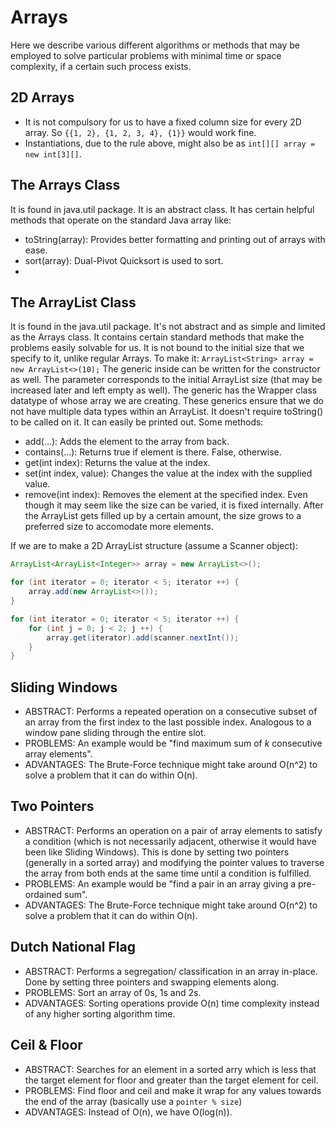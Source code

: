 # Arrays

Here we describe various different algorithms or methods that may be employed to solve particular problems with minimal time or space complexity, if a certain such process exists.


## 2D Arrays

- It is not compulsory for us to have a fixed column size for every 2D array. So `{{1, 2}, {1, 2, 3, 4}, {1}}` would work fine.
- Instantiations, due to the rule above, might also be as `int[][] array = new int[3][]`.


## The Arrays Class

It is found in java.util package. It is an abstract class. It has certain helpful methods that operate on the standard Java array like:
- toString(array): Provides better formatting and printing out of arrays with ease.
- sort(array): Dual-Pivot Quicksort is used to sort.
- 


## The ArrayList Class

It is found in the java.util package. It's not abstract and as simple and limited as the Arrays class. It contains certain standard methods that make the problems easily solvable for us. It is not bound to the initial size that we specify to it, unlike regular Arrays.
To make it: `ArrayList<String> array = new ArrayList<>(10);`
The generic inside can be written for the constructor as well. The parameter corresponds to the initial ArrayList size (that may be increased later and left empty as well). The generic has the Wrapper class datatype of whose array we are creating. These generics ensure that we do not have multiple data types within an ArrayList. It doesn't require toString() to be called on it. It can easily be printed out. Some methods:
- add(...): Adds the element to the array from back.
- contains(...): Returns true if element is there. False, otherwise.
- get(int index): Returns the value at the index.
- set(int index, value): Changes the value at the index with the supplied value.
- remove(int index): Removes the element at the specified index.
Even though it may seem like the size can be varied, it is fixed internally. After the ArrayList gets filled up by a certain amount, the size grows to a preferred size to accomodate more elements.

If we are to make a 2D ArrayList structure (assume a Scanner object):
```java
ArrayList<ArrayList<Integer>> array = new ArrayList<>();

for (int iterator = 0; iterator < 5; iterator ++) {
    array.add(new ArrayList<>());
}

for (int iterator = 0; iterator < 5; iterator ++) {
    for (int j = 0; j < 2; j ++) {
        array.get(iterator).add(scanner.nextInt());
    }
}
``` 


## Sliding Windows

- ABSTRACT: Performs a repeated operation on a consecutive subset of an array from the first index to the last possible index. Analogous to a window pane sliding through the entire slot.
- PROBLEMS: An example would be "find maximum sum of *k* consecutive array elements".
- ADVANTAGES: The Brute-Force technique might take around O(n^2) to solve a problem that it can do within O(n).


## Two Pointers

- ABSTRACT: Performs an operation on a pair of array elements to satisfy a condition (which is not necessarily adjacent, otherwise it would have been like Sliding Windows). This is done by setting two pointers (generally in a sorted array) and modifying the pointer values to traverse the array from both ends at the same time until a condition is fulfilled.
- PROBLEMS: An example would be "find a pair in an array giving a pre-ordained sum".
- ADVANTAGES: The Brute-Force technique might take around O(n^2) to solve a problem that it can do within O(n).


## Dutch National Flag

- ABSTRACT: Performs a segregation/ classification in an array in-place. Done by setting three pointers and swapping elements along.
- PROBLEMS: Sort an array of 0s, 1s and 2s.
- ADVANTAGES: Sorting operations provide O(n) time complexity instead of any higher sorting algorithm time.


## Ceil & Floor

- ABSTRACT: Searches for an element in a sorted arry which is less that the target element for floor and greater than the target element for ceil.
- PROBLEMS: Find floor and ceil and make it wrap for any values towards the end of the array (basically use a `pointer % size`)
- ADVANTAGES: Instead of O(n), we have O(log(n)).